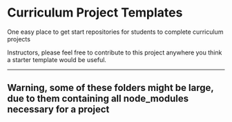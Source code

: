 # Curriculum Project Templates
One easy place to get start repositories for students to complete curriculum projects

Instructors, please feel free to contribute to this project anywhere you think a starter template would be useful.

---

## Warning, some of these folders might be large, due to them containing all node_modules necessary for a project
